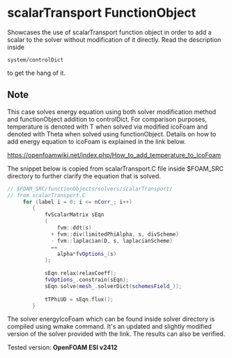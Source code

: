 # scalarTransport FunctionObject
Showcases the use of scalarTransport function object in order to add a scalar to the solver without modification of it directly.
Read the description inside 
```
system/controlDict
```
to get the hang of it.  
## Note
This case solves energy equation using both solver modification method and functionObject addition to controlDict. 
For comparison purposes, temperature is denoted with T when solved via modified icoFoam and denoted with Theta when solved using functionObject. 
Details on how to add energy equation to icoFoam is explained in the link below. 

https://openfoamwiki.net/index.php/How_to_add_temperature_to_icoFoam 

The snippet below is copied from scalarTransport.C file inside $FOAM_SRC directory to further clarify the equation that is solved.

```C++
// $FOAM_SRC/functionObjects/solvers/scalarTransport/
// from scalarTransport.C
     for (label i = 0; i <= nCorr_; i++)
        {
            fvScalarMatrix sEqn
            (
                fvm::ddt(s)
              + fvm::div(limitedPhiAlpha, s, divScheme)
              - fvm::laplacian(D, s, laplacianScheme)
              ==
                alpha*fvOptions_(s)
            );
 
            sEqn.relax(relaxCoeff);
            fvOptions_.constrain(sEqn);
            sEqn.solve(mesh_.solverDict(schemesField_));
 
            tTPhiUD = sEqn.flux();
        }
```

The solver energyIcoFoam which can be found inside solver directory is compiled using wmake command. It's an updated and slightly modified version of the solver provided with the link. The results can also be verified. 

Tested version: __OpenFOAM ESI v2412__
